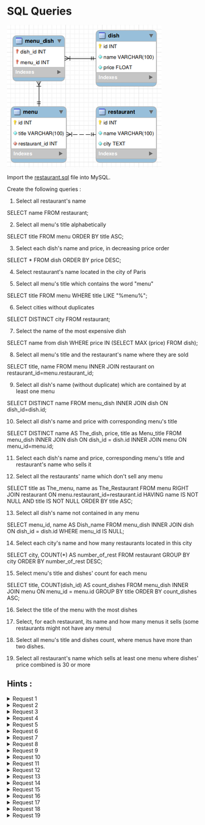 # SQL Queries

![Database diagram](./restaurant-uml.png)

Import the [restaurant.sql](./restaurant.sql) file into MySQL.

Create the following queries :

1. Select all restaurant's name

SELECT name FROM restaurant;

2. Select all menu's title alphabetically

SELECT title FROM menu ORDER BY title ASC;

3. Select each dish's name and price, in decreasing price order

SELECT * FROM dish ORDER BY price DESC;

4. Select restaurant's name located in the city of Paris

5. Select all menu's title which contains the word "menu"

SELECT title FROM menu WHERE title LIKE "%menu%";

6. Select cities without duplicates

SELECT DISTINCT city FROM restaurant;

7. Select the name of the most expensive dish

SELECT name from dish WHERE price IN (SELECT MAX (price) FROM dish);


8. Select all menu's title and the restaurant's name where they are sold

SELECT title, name 
FROM menu
INNER JOIN restaurant on restaurant_id=menu.restaurant_id;

9. Select all dish's name (without duplicate) which are contained by at least one menu

SELECT DISTINCT name 
FROM menu_dish
INNER JOIN dish ON dish_id=dish.id;

10. Select all dish's name and price with corresponding menu's title

SELECT DISTINCT name AS The_dish, price, title as Menu_title
FROM menu_dish
INNER JOIN dish ON dish_id = dish.id
INNER JOIN menu ON menu_id=menu.id;

11. Select each dish's name and price, corresponding menu's title and restaurant's name who sells it



12. Select all the restaurants' name which don't sell any menu

SELECT title as The_menu, name as The_Restaurant
 FROM menu
RIGHT JOIN restaurant
ON menu.restaurant_id=restaurant.id
HAVING name IS NOT NULL AND title IS NOT NULL
ORDER BY title ASC;

13. Select all dish's name not contained in any menu

SELECT menu_id, name AS Dish_name
FROM menu_dish
INNER JOIN dish ON dish_id = dish.id
WHERE menu_id IS NULL;

14. Select each city's name and how many restaurants located in this city

SELECT city, COUNT(*) AS number_of_rest 
FROM restaurant
GROUP BY city
ORDER BY number_of_rest DESC;

15. Select menu's title and dishes' count for each menu

SELECT  title, COUNT(dish_id) AS count_dishes
FROM menu_dish
    INNER JOIN menu ON menu_id = menu.id
    GROUP BY title
    ORDER BY count_dishes ASC;

16. Select the title of the menu with the most dishes



17. Select, for each restaurant, its name and how many menus it sells (some restaurants might not have any menu)



18. Select all menu's title and dishes count, where menus have more than two dishes.



19. Select all restaurant's name which sells at least one menu where dishes' price combined is 30 or more

## Hints :

<details>
    <summary>Request 1</summary>

    SELECT, FROM

</details>
<details>
    <summary>Request 2</summary>

    ORDER BY

</details>
<details>
    <summary>Request 3</summary>

    ORDER BY

</details>
<details>
    <summary>Request 4</summary>

    WHERE

</details>
<details>
    <summary>Request 5</summary>

    LIKE

</details>
<details>
    <summary>Request 6</summary>

    DISTINCT

</details>
<details>
    <summary>Request 7</summary>

    ORDER BY, LIMIT

</details>
<details>
    <summary>Request 8</summary>

    INNER JOIN

</details>
<details>
    <summary>Request 9</summary>

    DISTINCT, INNER JOIN

</details>
<details>
    <summary>Request 10</summary>

    INNER JOIN (x2)

</details>
<details>
    <summary>Request 11</summary>

    INNER JOIN (x3)

</details>
<details>
    <summary>Request 12</summary>

    LEFT JOIN

</details>
<details>
    <summary>Request 13</summary>

    LEFT JOIN

</details>
<details>
    <summary>Request 14</summary>

    COUNT, GROUP BY

</details>
<details>
    <summary>Request 15</summary>

    COUNT, INNER JOIN (x2), GROUP BY

</details>
<details>
    <summary>Request 16</summary>

    CCOUNT, INNER JOIN (x2), GROUP BY, ORDER BY, LIMIT

</details>
<details>
    <summary>Request 17</summary>

    COUNT, LEFT JOIN, GROUP BY

</details>
<details>
    <summary>Request 18</summary>

    COUNT, INNER JOIN, GROUP BY, HAVING

</details>
<details>
    <summary>Request 19</summary>

    DISTINCT, INNER JOIN (x3), GROUP BY, HAVING

</details>
